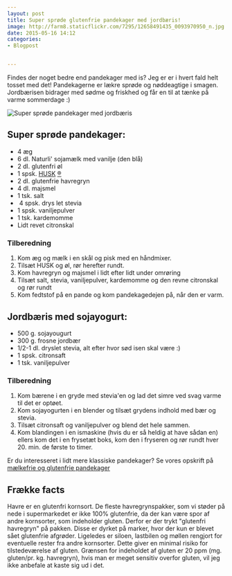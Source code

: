```yaml
---
layout: post
title: Super sprøde glutenfrie pandekager med jordbæris!
image: http://farm8.staticflickr.com/7295/12658491435_0093970950_n.jpg
date: 2015-05-16 14:12
categories:
- Blogpost


---
```

Findes der noget bedre end pandekager med is? Jeg er er i hvert fald helt tosset med det! 
Pandekagerne er lækre sprøde og nøddeagtige i smagen. Jordbærisen bidrager med sødme og friskhed og får en til at tænke på varme sommerdage :)

![Super sprøde pandekager med jordbæris](http://farm8.staticflickr.com/7295/12658491435_0093970950.jpg)


## Super sprøde pandekager:
- 4 æg
- 6 dl. Naturli' sojamælk med vanilje (den blå)
- 2 dl. glutenfri øl
- 1 spsk. [HUSK](http://www.husk.dk/) [®](http://www.husk.dk/)
- 2 dl. glutenfrie havregryn
- 4 dl. majsmel
- 1 tsk. salt
-  4 spsk. drys let stevia
- 1 spsk. vaniljepulver
- 1 tsk. kardemomme
- Lidt revet citronskal 

### Tilberedning
1. Kom æg og mælk i en skål og pisk med en håndmixer.
2. Tilsæt HUSK og øl, rør herefter rundt.
3. Kom havregryn og majsmel i lidt efter lidt under omrøring
4. Tilsæt salt, stevia, vaniljepulver, kardemomme og den revne citronskal og rør
   rundt
5. Kom fedtstof på en pande og kom pandekagedejen på, når den er varm.

## Jordbæris med sojayogurt:
- 500 g. sojayougurt
- 300 g. frosne jordbær
- 1/2-1 dl. dryslet stevia, alt efter hvor sød isen skal være :)
- 1 spsk. citronsaft 
- 1 tsk. vaniljepulver

### Tilberedning
1. Kom bærene i en gryde med stevia'en og lad det simre ved svag varme til det
   er optøet.
2. Kom sojayogurten i en blender og tilsæt grydens indhold med bær og stevia. 
3. Tilsæt citronsaft og vaniljepulver og blend det hele sammen.
4. Kom blandingen i en ismaskine (hvis du er så heldig at have sådan en) ellers
   kom det i en frysetæt boks, kom den i fryseren og rør rundt hver 20. min. de
   første to timer. 


Er du interesseret i lidt mere klassiske pandekager? Se vores opskrift på [mælkefrie og glutenfrie pandekager](http://www.femmefood.com/2015/02/glutenfrie-og-maelkefrie-pandekager-med-dadel-chokoladesauce/)


## Frække facts
Havre er en glutenfri kornsort. De fleste havregrynspakker, som vi støder på
nede i supermarkedet er ikke 100% glutenfrie, da der kan være spor af andre
kornsorter, som indeholder gluten. Derfor er der trykt "glutenfri havregryn" på
pakken. Disse er dyrket på marker, hvor der kun er blevet sået glutenfrie
afgrøder. Ligeledes er siloen, lastbilen og møllen rengjort for eventuelle
rester fra andre kornsorter. Dette giver en minimal risiko for tilstedeværelse
af gluten. Grænsen for indeholdet af gluten er 20 ppm (mg. gluten/pr. kg.
havregryn), hvis man er meget sensitiv overfor gluten, vil jeg ikke anbefale at
kaste sig ud i det.
